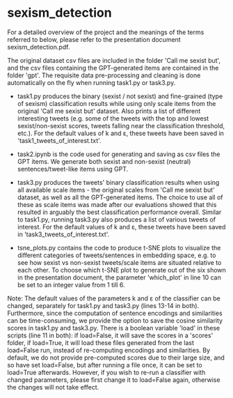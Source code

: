 # sexism_detection

For a detailed overview of the project and the meanings of the terms referred to below, please refer to the presentation document sexism_detection.pdf.

The original dataset csv files are included in the folder 'Call me sexist but', and the csv files containing the GPT-generated items are contained in the folder 'gpt'. The requisite data pre-processing and cleaning is done automatically on the fly when running task1.py or task3.py.

- task1.py produces the binary (sexist / not sexist) and fine-grained (type of sexism) classification results while using only scale items from the original 'Call me sexist but' dataset. Also prints a list of different interesting tweets (e.g. some of the tweets with the top and lowest sexist/non-sexist scores, tweets falling near the classification threshold, etc.). For the default values of k and ε, these tweets have been saved in 'task1_tweets_of_interest.txt'.

- task2.ipynb is the code used for generating and saving as csv files the GPT items. We generate both sexist and non-sexist (neutral) sentences/tweet-like items using GPT.

- task3.py produces the tweets' binary classification results when using all available scale items - the original scales from 'Call me sexist but' dataset, as well as all the GPT-generated items. The choice to use all of these as scale items was made after our evaluations showed that this resulted in arguably the best classification performance overall. Similar to task1.py, running task3.py also produces a list of various tweets of interest. For the default values of k and ε, these tweets have been saved in 'task3_tweets_of_interest.txt'.

- tsne_plots.py contains the code to produce t-SNE plots to visualize the different categories of tweets/sentences in embedding space, e.g. to see how sexist vs non-sexist tweets/scale items are situated relative to each other. To choose which t-SNE plot to generate out of the six shown in the presentation document, the parameter 'which_plot' in line 10 can be set to an integer value from 1 till 6.

Note: The default values of the parameters k and ε of the classifier can be changed, separately for task1.py and task3.py (lines 13-14 in both). Furthermore, since the computation of sentence encodings and similarities can be time-consuming, we provide the option to save the cosine similarity scores in task1.py and task3.py. There is a boolean variable 'load' in these scripts (line 11 in both): if load=False, it will save the scores in a 'scores' folder, if load=True, it will load these files generated from the last load=False run, instead of re-computing encodings and similarities. By default, we do not provide pre-computed scores due to their large size, and so have set load=False, but after running a file once, it can be set to load=True afterwards. However, if you wish to re-run a classifier with changed parameters, please first change it to load=False again, otherwise the changes will not take effect.
